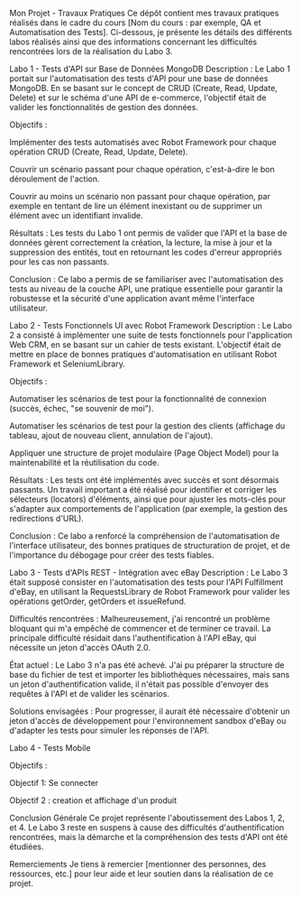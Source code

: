 Mon Projet - Travaux Pratiques
Ce dépôt contient mes travaux pratiques réalisés dans le cadre du cours [Nom du cours : par exemple, QA et Automatisation des Tests]. Ci-dessous, je présente les détails des différents labos réalisés ainsi que des informations concernant les difficultés rencontrées lors de la réalisation du Labo 3.

Labo 1 - Tests d'API sur Base de Données MongoDB
Description : Le Labo 1 portait sur l'automatisation des tests d'API pour une base de données MongoDB. En se basant sur le concept de CRUD (Create, Read, Update, Delete) et sur le schéma d'une API de e-commerce, l'objectif était de valider les fonctionnalités de gestion des données.

Objectifs :

Implémenter des tests automatisés avec Robot Framework pour chaque opération CRUD (Create, Read, Update, Delete).

Couvrir un scénario passant pour chaque opération, c'est-à-dire le bon déroulement de l'action.

Couvrir au moins un scénario non passant pour chaque opération, par exemple en tentant de lire un élément inexistant ou de supprimer un élément avec un identifiant invalide.

Résultats : Les tests du Labo 1 ont permis de valider que l'API et la base de données gèrent correctement la création, la lecture, la mise à jour et la suppression des entités, tout en retournant les codes d'erreur appropriés pour les cas non passants.

Conclusion : Ce labo a permis de se familiariser avec l'automatisation des tests au niveau de la couche API, une pratique essentielle pour garantir la robustesse et la sécurité d'une application avant même l'interface utilisateur.

Labo 2 - Tests Fonctionnels UI avec Robot Framework
Description : Le Labo 2 a consisté à implémenter une suite de tests fonctionnels pour l'application Web CRM, en se basant sur un cahier de tests existant. L'objectif était de mettre en place de bonnes pratiques d'automatisation en utilisant Robot Framework et SeleniumLibrary.

Objectifs :

Automatiser les scénarios de test pour la fonctionnalité de connexion (succès, échec, "se souvenir de moi").

Automatiser les scénarios de test pour la gestion des clients (affichage du tableau, ajout de nouveau client, annulation de l'ajout).

Appliquer une structure de projet modulaire (Page Object Model) pour la maintenabilité et la réutilisation du code.

Résultats : Les tests ont été implémentés avec succès et sont désormais passants. Un travail important a été réalisé pour identifier et corriger les sélecteurs (locators) d'éléments, ainsi que pour ajuster les mots-clés pour s'adapter aux comportements de l'application (par exemple, la gestion des redirections d'URL).

Conclusion : Ce labo a renforcé la compréhension de l'automatisation de l'interface utilisateur, des bonnes pratiques de structuration de projet, et de l'importance du débogage pour créer des tests fiables.

Labo 3 - Tests d'APIs REST - Intégration avec eBay
Description : Le Labo 3 était supposé consister en l'automatisation des tests pour l'API Fulfillment d'eBay, en utilisant la RequestsLibrary de Robot Framework pour valider les opérations getOrder, getOrders et issueRefund.

Difficultés rencontrées : Malheureusement, j'ai rencontré un problème bloquant qui m'a empêché de commencer et de terminer ce travail. La principale difficulté résidait dans l'authentification à l'API eBay, qui nécessite un jeton d'accès OAuth 2.0.

État actuel : Le Labo 3 n'a pas été achevé. J'ai pu préparer la structure de base du fichier de test et importer les bibliothèques nécessaires, mais sans un jeton d'authentification valide, il n'était pas possible d'envoyer des requêtes à l'API et de valider les scénarios.

Solutions envisagées : Pour progresser, il aurait été nécessaire d'obtenir un jeton d'accès de développement pour l'environnement sandbox d'eBay ou d'adapter les tests pour simuler les réponses de l'API.

Labo 4 - Tests Mobile

Objectifs :

Objectif 1: Se connecter

Objectif 2 : creation et affichage d'un produit


Conclusion Générale
Ce projet représente l'aboutissement des Labos 1, 2, et 4. Le Labo 3 reste en suspens à cause des difficultés d'authentification rencontrées, mais la démarche et la compréhension des tests d'API ont été étudiées.

Remerciements
Je tiens à remercier [mentionner des personnes, des ressources, etc.] pour leur aide et leur soutien dans la réalisation de ce projet.
